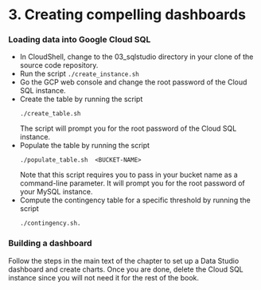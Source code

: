 # 3. Creating compelling dashboards

### Loading data into Google Cloud SQL
* In CloudShell, change to the 03_sqlstudio directory in your clone of the source code repository.
* Run the script 
  ```./create_instance.sh```
* Go the GCP web console and change the root password of the Cloud SQL instance.
* Create the table by running the script 
  ```
  ./create_table.sh
  ```
  The script will prompt you for the root password of the Cloud SQL instance.
* Populate the table by running the script 
  ```
  ./populate_table.sh  <BUCKET-NAME>
  ```
  Note that this script requires you to pass in your bucket name as a command-line parameter.
  It will prompt you for the root password of your MySQL instance.
* Compute the contingency table for a specific threshold by running the script 
  ```
  ./contingency.sh.
  ```

### Building a dashboard
Follow the steps in the main text of the chapter to set up a Data Studio dashboard and create charts. Once you are done, delete the Cloud SQL instance since you will not need it for the rest of the book.
